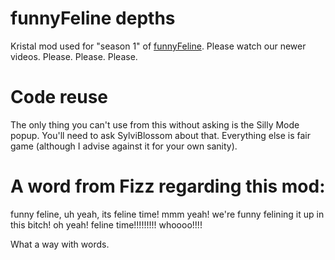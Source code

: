 # funnyFeline depths

Kristal mod used for "season 1" of [funnyFeline](https://www.youtube.com/@funnyfeline1). Please watch our newer videos. Please. Please. Please.

# Code reuse

The only thing you can't use from this without asking is the Silly Mode popup. You'll need to ask SylviBlossom about that. Everything else is fair game (although I advise against it for your own sanity).

# A word from Fizz regarding this mod:

funny feline, uh yeah, its feline time! mmm yeah! we're funny felining it up in this bitch! oh yeah! feline time!!!!!!!!! whoooo!!!!

What a way with words.
